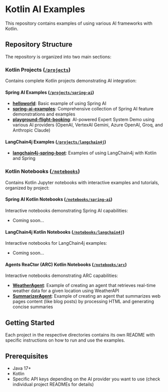 # Kotlin AI Examples

This repository contains examples of using various AI frameworks with Kotlin.

## Repository Structure

The repository is organized into two main sections:

### Kotlin Projects ([`/projects`](projects))

Contains complete Kotlin projects demonstrating AI integration:

#### Spring AI Examples ([`/projects/spring-ai`](projects/spring-ai))

- [**helloworld**](projects/spring-ai/helloworld): Basic example of using Spring AI
- [**spring-ai-examples**](projects/spring-ai/spring-ai-examples): Comprehensive collection of Spring AI feature
  demonstrations and examples
- [**playground-flight-booking**](projects/spring-ai/playground-flight-booking): AI-powered Expert System Demo using
  various AI providers (OpenAI, VertexAI Gemini, Azure OpenAI, Groq, and Anthropic Claude)

#### LangChain4j Examples ([`/projects/langchain4j`](projects/langchain4j))

- [**langchain4j-spring-boot**](projects/langchain4j/langchain4j-spring-boot): Examples of using LangChain4j with Kotlin
  and Spring

### Kotlin Notebooks ([`/notebooks`](notebooks))

Contains Kotlin Jupyter notebooks with interactive examples and tutorials, organized by project:

#### Spring AI Kotlin Notebooks ([`/notebooks/spring-ai`](notebooks/spring-ai))

Interactive notebooks demonstrating Spring AI capabilities:

- Coming soon...

#### LangChain4j Kotlin Notebooks ([`/notebooks/langchain4j`](notebooks/langchain4j))

Interactive notebooks for LangChain4j examples:

- Coming soon...

#### Agents ReaCtor (ARC) Kotlin Notebooks ([`/notebooks/arc`](notebooks/arc))

Interactive notebooks demonstrating ARC capabilities:

- [**WeatherAgent**](notebooks/arc/WeatherAgent.ipynb): Example of creating an agent that retrieves real-time weather
  data for a given location using WeatherAPI
- [**SummarizerAgent**](notebooks/arc/SummarizerAgent.ipynb): Example of creating an agent that summarizes web pages
  content (like blog posts) by processing HTML and generating concise summaries

## Getting Started

Each project in the respective directories contains its own README with specific instructions on how to run and use the
examples.

## Prerequisites

- Java 17+
- Kotlin
- Specific API keys depending on the AI provider you want to use (check individual project READMEs for details)

